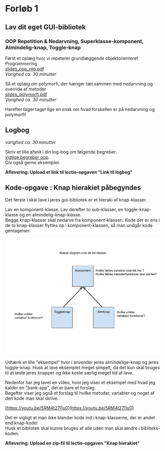 # Forløb 1
## Lav dit eget GUI-bibliotek
### OOP Repetition & Nedarvning, Superklasse-komponent, Almindelig-knap, Toggle-knap

Først et oplæg hvor vi repeterer grundlæggende objektorienteret Programmering   
[slides_oop_rep.pdf](slides_oop_rep.pdf)  
*Varighed ca. 30 minutter* 

Så et oplæg om polymorfi, der hænger tæt sammen med nedarvning og override af metoder    
[slides_polymorfi.pdf](slides_polymorfi.pdf)  
*Varighed ca. 30 minutter*

Herefter tager tager lige en snak om hvad forskellen er på nedarvning og polymorfi!

## Logbog
*varighed ca. 30 minutter*

Skriv et lille afsnit i din log-bog om følgende begreber:  
[vigtige begreber oop](vigtige_begreber_oop.md).  
Giv også gerne eksempler.  

**Aflevering: Upload et link til lectio-opgaven "Link til logbog"**

## Kode-opgave : Knap hierakiet påbegyndes

Det første i skal lave i jeres gui-bibliotek er et hieraki af knap-klasser.

Lav en komponent-klasse. Lav derefter to sub-klasser, en toggle-knap-klasse og en almindelig-knap-klasse.  
Begge knap-klasser skal nedarve fra komponent-klassen.
Kode der er ens i de to knap-klasser flyttes op i komponent-klassen, så man undgår kode gentagelser.

<img src="KnapHieraki.jpg" alt="drawing" width="500"/>

Udtænk et lille "eksempel" hvor i anvender jeres almindelige-knap og jeres toggle-knap. Husk at lave eksemplet meget simpelt, da det kun skal bruges til at teste jeres knapper og ikke koste særlig meget tid at lave.   

Nedenfor har jeg lavet en video, hvor jeg viser et eksempel med hvad jeg kalder en "bank-app", det er bare et forslag.   
Bagefter viser jeg også et forslag til hvilke metoder, variabler og noget af den kode man skal skrive.

[https://youtu.be/5RM4t27l1u0](https://youtu.be/5RM4t27l1u0)


Det er vigtigt at man ikke blander kode ind i knap-klasserne, der er andet end knap-kode!   
Husk et bibliotek skal kunne bruges af alle uden man skal ændre i bibliteks-koden.


**Aflevering: Upload en zip-fil til lectio-opgaven "Knap hierakiet"**
